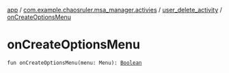 [app](../../index.md) / [com.example.chaosruler.msa_manager.activies](../index.md) / [user_delete_activity](index.md) / [onCreateOptionsMenu](.)

# onCreateOptionsMenu

`fun onCreateOptionsMenu(menu: Menu): `[`Boolean`](https://kotlinlang.org/api/latest/jvm/stdlib/kotlin/-boolean/index.html)
